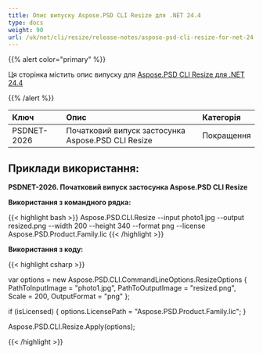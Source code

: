```yaml
---
title: Опис випуску Aspose.PSD CLI Resize для .NET 24.4
type: docs
weight: 90
url: /uk/net/cli/resize/release-notes/aspose-psd-cli-resize-for-net-24-4-release-notes/
---
```


{{% alert color="primary" %}}

Ця сторінка містить опис випуску для [Aspose.PSD CLI Resize для .NET 24.4](https://www.nuget.org/packages/Aspose.PSD.CLI.Resize/)

{{% /alert %}}

| **Ключ**     | **Опис**                                                      | **Категорія** |
|:------------|:------------------------------------------------------------|:-------------|
| PSDNET-2026 | Початковий випуск застосунка Aspose.PSD CLI Resize          | Покращення   |


## **Приклади використання:**

**PSDNET-2026. Початковий випуск застосунка Aspose.PSD CLI Resize**

**Використання з командного рядка:**

{{< highlight bash >}}
Aspose.PSD.CLI.Resize --input photo1.jpg --output resized.png --width 200 --height 340 --format png --license Aspose.PSD.Product.Family.lic
{{< /highlight >}}

**Використання з коду:**

{{< highlight csharp >}}

var options = new Aspose.PSD.CLI.CommandLineOptions.ResizeOptions
{
    PathToInputImage = "photo1.jpg",
    PathToOutputImage = "resized.png",
    Scale = 200,
    OutputFormat = "png"
};


if (isLicensed)
{
    options.LicensePath = "Aspose.PSD.Product.Family.lic";
}

Aspose.PSD.CLI.Resize.Apply(options);

{{< /highlight >}}
